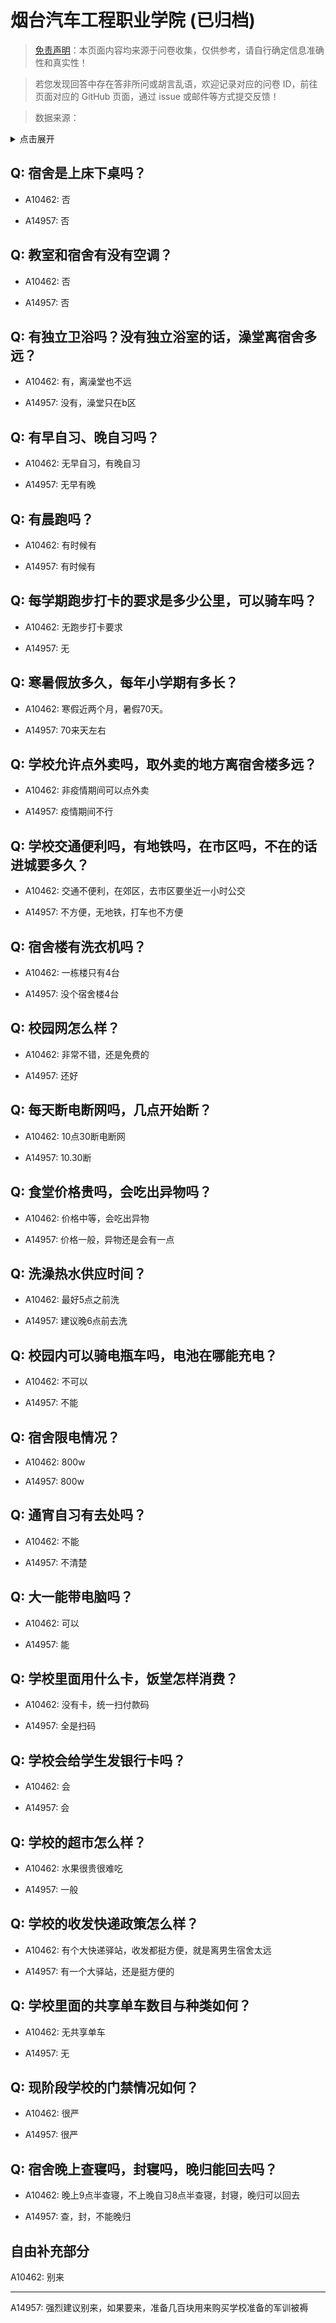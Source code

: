 # 烟台汽车工程职业学院 (已归档)

> [免责声明](https://colleges.chat/#_3)：本页面内容均来源于问卷收集，仅供参考，请自行确定信息准确性和真实性！

> 若您发现回答中存在答非所问或胡言乱语，欢迎记录对应的问卷 ID，前往页面对应的 GitHub 页面，通过 issue 或邮件等方式提交反馈！

> 数据来源：

<details><summary>点击展开</summary>
<ul>
<li>A10462: 1377530081@qq.com (2022 年 06 月)</li>
<li>A14957: 匿名 (2022 年 07 月)</li>
</ul>
</details>

## Q: 宿舍是上床下桌吗？

- A10462: 否

- A14957: 否

## Q: 教室和宿舍有没有空调？

- A10462: 否

- A14957: 否

## Q: 有独立卫浴吗？没有独立浴室的话，澡堂离宿舍多远？

- A10462: 有，离澡堂也不远

- A14957: 没有，澡堂只在b区

## Q: 有早自习、晚自习吗？

- A10462: 无早自习，有晚自习

- A14957: 无早有晚

## Q: 有晨跑吗？

- A10462: 有时候有

- A14957: 有时候有

## Q: 每学期跑步打卡的要求是多少公里，可以骑车吗？

- A10462: 无跑步打卡要求

- A14957: 无

## Q: 寒暑假放多久，每年小学期有多长？

- A10462: 寒假近两个月，暑假70天。

- A14957: 70来天左右

## Q: 学校允许点外卖吗，取外卖的地方离宿舍楼多远？

- A10462: 非疫情期间可以点外卖

- A14957: 疫情期间不行

## Q: 学校交通便利吗，有地铁吗，在市区吗，不在的话进城要多久？

- A10462: 交通不便利，在郊区，去市区要坐近一小时公交

- A14957: 不方便，无地铁，打车也不方便

## Q: 宿舍楼有洗衣机吗？

- A10462: 一栋楼只有4台

- A14957: 没个宿舍楼4台

## Q: 校园网怎么样？

- A10462: 非常不错，还是免费的

- A14957: 还好

## Q: 每天断电断网吗，几点开始断？

- A10462: 10点30断电断网

- A14957: 10.30断

## Q: 食堂价格贵吗，会吃出异物吗？

- A10462: 价格中等，会吃出异物

- A14957: 价格一般，异物还是会有一点

## Q: 洗澡热水供应时间？

- A10462: 最好5点之前洗

- A14957: 建议晚6点前去洗

## Q: 校园内可以骑电瓶车吗，电池在哪能充电？

- A10462: 不可以

- A14957: 不能

## Q: 宿舍限电情况？

- A10462: 800w

- A14957: 800w

## Q: 通宵自习有去处吗？

- A10462: 不能

- A14957: 不清楚

## Q: 大一能带电脑吗？

- A10462: 可以

- A14957: 能

## Q: 学校里面用什么卡，饭堂怎样消费？

- A10462: 没有卡，统一扫付款码

- A14957: 全是扫码

## Q: 学校会给学生发银行卡吗？

- A10462: 会

- A14957: 会

## Q: 学校的超市怎么样？

- A10462: 水果很贵很难吃

- A14957: 一般

## Q: 学校的收发快递政策怎么样？

- A10462: 有个大快递驿站，收发都挺方便，就是离男生宿舍太远

- A14957: 有一个大驿站，还是挺方便的

## Q: 学校里面的共享单车数目与种类如何？

- A10462: 无共享单车

- A14957: 无

## Q: 现阶段学校的门禁情况如何？

- A10462: 很严

- A14957: 很严

## Q: 宿舍晚上查寝吗，封寝吗，晚归能回去吗？

- A10462: 晚上9点半查寝，不上晚自习8点半查寝，封寝，晚归可以回去

- A14957: 查，封，不能晚归

## 自由补充部分

A10462: 别来

***

A14957: 强烈建议别来，如果要来，准备几百块用来购买学校准备的军训被褥